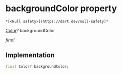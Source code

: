 


# backgroundColor property




    *[<Null safety>](https://dart.dev/null-safety)*


[Color](https://api.flutter.dev/flutter/dart-ui/Color-class.html)? backgroundColor
  
_final_






## Implementation

```dart
final Color? backgroundColor;


```







